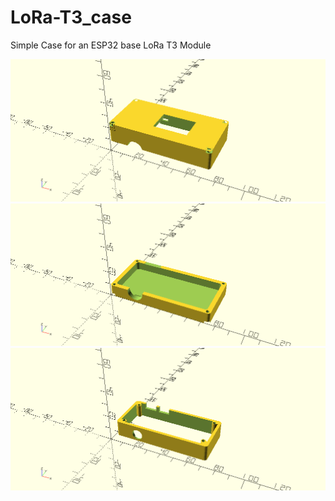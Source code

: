 # LoRa-T3_case
Simple Case for an ESP32 base LoRa T3 Module

![Cover](https://github.com/greygoo/LoRa-T3_case/blob/main/LoRa-T3_case-cover.png)
![Bottom](https://github.com/greygoo/LoRa-T3_case/blob/main/LoRa-T3_case-bottom.png)
![Inlay](https://github.com/greygoo/LoRa-T3_case/blob/main/LoRa-T3_case-inlay.png)
